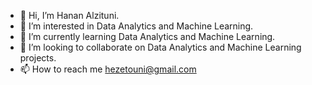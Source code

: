 - 👋 Hi, I’m Hanan Alzituni.
- 👀 I’m interested in Data Analytics and Machine Learning.
- 🌱 I’m currently learning Data Analytics and Machine Learning.
- 💞️ I’m looking to collaborate on Data Analytics and Machine Learning projects.
- 📫 How to reach me hezetouni@gmail.com

<!---
HananKZ/HananKZ is a ✨ special ✨ repository because its `README.md` (this file) appears on your GitHub profile.
You can click the Preview link to take a look at your changes.
--->
